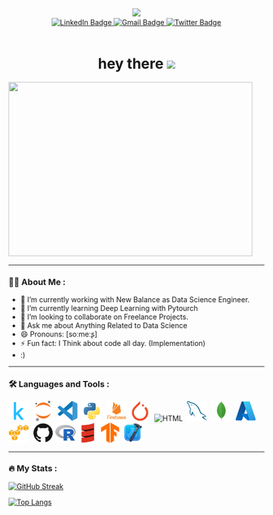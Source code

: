 <div id="header" align="center">
  <img src="https://media.giphy.com/media/M9gbBd9nbDrOTu1Mqx/giphy.gif" width="100"/>
</div>

<div id="badges" align="center">
  <a href="https://www.linkedin.com/in/somesh-ghaturle/">
    <img src="https://img.shields.io/badge/LinkedIn-blue?style=for-the-badge&logo=linkedin&logoColor=white" alt="LinkedIn Badge"/>
  </a>
  <a href="https://mail.google.com/mail/?view=cm&fs=1&tf=1&to=someshghaturle@gmail.com&body='">
    <img src="https://img.shields.io/badge/Gmail-red?style=for-the-badge&logo=gmail&logoColor=white" alt="Gmail Badge"/>
  </a>
  <a href="https://twitter.com/SomeshGhaturle">
    <img src="https://img.shields.io/badge/Twitter-blue?style=for-the-badge&logo=twitter&logoColor=white" alt="Twitter Badge"/>
  </a>
</div>
<div align = "center">
<img src="https://komarev.com/ghpvc/?username=somesh-ghaturle&style=flat-square&color=blue" alt="" align = "center"/>
</div>
<h1 align = "center">
  hey there
  <img src="https://media.giphy.com/media/hvRJCLFzcasrR4ia7z/giphy.gif" width="30px"/>
</h1>

<div align="left">
  <img src="https://media.giphy.com/media/xT9C25UNTwfZuk85WP/giphy-downsized-large.gif" width="480px" height="343px" />
</div>

---
### :man_technologist: About Me :
- 🔭 I’m currently working with New Balance as Data Science Engineer.
- 🌱 I’m currently learning Deep Learning with Pytourch
- 👯 I’m looking to collaborate on Freelance Projects.
- 💬 Ask me about Anything Related to Data Science
- 😄 Pronouns: [soːmeːʂ]
- ⚡ Fun fact: I Think about code all day. (Implementation)
- :) 
---

### :hammer_and_wrench: Languages and Tools :
<div>
  <img src="https://github.com/devicons/devicon/blob/master/icons/kaggle/kaggle-original.svg" title="Kaggle" alt="Kaggle" width="40" height="40"/>&nbsp;
  <img src="https://github.com/devicons/devicon/blob/master/icons/jupyter/jupyter-original.svg" title="Jupyter" alt="Jupter " width="40" height="40"/>&nbsp;
  <img src="https://github.com/devicons/devicon/blob/master/icons/vscode/vscode-original.svg"  title="vscode" alt="vscode" width="40" height="40"/>&nbsp;
  <img src="https://github.com/devicons/devicon/blob/master/icons/python/python-original.svg" title="python" alt="python" width="40" height="40"/>&nbsp;
  <img src="https://github.com/devicons/devicon/blob/master/icons/firebase/firebase-plain-wordmark.svg" title="Firebase" alt="Firebase" width="40" height="40"/>&nbsp;
  <img src="https://github.com/devicons/devicon/blob/master/icons/pytorch/pytorch-original.svg" title="Pytorch"  alt="Pytorch" width="40" height="40"/>&nbsp;
  <img src="https://github.com/somesh-ghaturle/svg-s/blob/main/SNOW.svg" title="snowflake" alt="HTML" width="40" height="40"/>&nbsp;
  <img src="https://github.com/devicons/devicon/blob/master/icons/mysql/mysql-original.svg" title="MySQL"  alt="MySQL" width="40" height="40"/>&nbsp;
  <img src="https://github.com/devicons/devicon/blob/master/icons/mongodb/mongodb-original.svg" title="MongoDB" alt="MongoDB" width="40" height="40"/>&nbsp;
  <img src="https://github.com/devicons/devicon/blob/master/icons/azure/azure-original.svg" title="Azure" alt="Azure" width="40" height="40"/>&nbsp;
  <img src="https://github.com/devicons/devicon/blob/master/icons/amazonwebservices/amazonwebservices-original.svg" title="AWS" alt="AWS" width="40"height="40"/>&nbsp;
<img src="https://github.com/devicons/devicon/blob/master/icons/github/github-original.svg" title="Github" **alt="Github" width="40" height="40"/>
<img src="https://github.com/devicons/devicon/blob/master/icons/r/r-original.svg" title="R" **alt="R" width="40" height="40"/>
<img src="https://github.com/devicons/devicon/blob/master/icons/scala/scala-original.svg" title="Scala" **alt="Scala" width="40" height="40"/>
<img src="https://github.com/devicons/devicon/blob/master/icons/tensorflow/tensorflow-original.svg" title="Tensorflow" **alt="Tensorflow" width="40"height="40"/>
<img src="https://github.com/devicons/devicon/blob/master/icons/xcode/xcode-original.svg" title="Xcode" **alt="Xcode" width="40" height="40"/></div>

---

### :fire: My Stats :
[![GitHub Streak](http://github-readme-streak-stats.herokuapp.com?user=somesh-ghaturle&theme=gruvbox_duo&hide_border=true&border_radius=4.6&date_format=M%20j%5B%2C%20Y%5D)](https://git.io/streak-stats)

[![Top Langs](https://github-readme-stats.vercel.app/api/top-langs/?username=somesh-ghaturle&layout=compact&theme=vision-friendly-dark)](https://github.com/anuraghazra/github-readme-stats)
